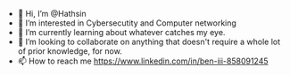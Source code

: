 - 👋 Hi, I’m @Hathsin
- 👀 I’m interested in Cybersecutity and Computer networking
- 🌱 I’m currently learning about whatever catches my eye. 
- 💞️ I’m looking to collaborate on anything that doesn't require a whole lot of prior knowledge, for now.
- 📫 How to reach me https://www.linkedin.com/in/ben-iii-858091245

<!---
Hathsin/Hathsin is a ✨ special ✨ repository because its `README.md` (this file) appears on your GitHub profile.
You can click the Preview link to take a look at your changes.
--->
